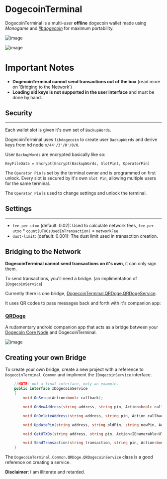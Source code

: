 # DogecoinTerminal

DogecoinTerminal is a multi-user **offline** dogecoin wallet made using *Monogame* and *[libdogecoin](https://github.com/dogecoinfoundation/libdogecoin)* for maximum portability.


![image](https://github.com/UsaRandom/DogecoinTerminal/assets/2897796/f0fb780f-2960-4a5c-8e46-4cf1ec3e675e)

![image](https://github.com/UsaRandom/DogecoinTerminal/assets/2897796/f2ff4988-407c-489e-a37b-02f91d50a2ed)



# Important Notes

* **DogecoinTerminal cannot send transactions out of the box** (read more on 'Bridging to the Network')
* **Loading old keys is not supported in the user interface** and must be done by hand. 


## Security
--------

Each wallet slot is given it's own set of `BackupWords`. 

DogecoinTerminal uses `libdogecoin` to create user `BackupWords` and derive keys from hd node `m/44'/3'/0'/0/0`. 

User `BackupWords` are encrypted basically like so:

```
KeyFileData = Encrypt(Encrypt(BackupWords, SlotPin), OperatorPin)
```

The `Operator Pin` is set by the terminal owner and is programmed on first unlock.
Every slot is secured by it's own `Slot Pin`, allowing multiple users for the same terminal.

The `Operator Pin` is used to change settings and unlock the terminal.


## Settings
----

* `fee-per-utxo` (default: 0.02): Used to calculate network fees, `fee-per-utxo` * `count(UTXOsUsedInTransaction)` = `networkFee`
* `dust-limit`: (default: 0.001): The dust limit used in transaction creation.



## Bridging to the Network

**DogecoinTerminal cannot send transactions on it's own**, it can only sign them.

To send transactions, you'll need a bridge. (an implimentation of `IDogecoinService`)

Currently there is one bridge, [DogecoinTerminal.QRDoge.QRDogeService](https://github.com/UsaRandom/DogecoinTerminal/blob/master/DogecoinTerminal.QRDoge/QRDogecoinService.cs).

It uses QR codes to pass messages back and forth with it's companion app:

### [QRDoge](https://github.com/UsaRandom/QRDoge)

A rudamentary android companion app that acts as a bridge between your [Dogecoin Core Node](https://github.com/dogecoin/dogecoin) and DogecoinTerminal.


![image](https://github.com/UsaRandom/DogecoinTerminal/assets/2897796/876af895-1897-46d0-be58-1e05c223e231)



## Creating your own Bridge

To create your own bridge, create a new project with a reference to `DogecoinTerminal.Common` and impliment the `IDogecoinService` interface.

```csharp
	//NOTE: not a final interface, only an example.
	public interface IDogecoinService
	{
		void OnSetup(Action<bool> callback);

		void OnNewAddress(string address, string pin, Action<bool> callback);

		void OnDeleteAddress(string address, string pin, Action callback);

		void UpdatePin(string address, string oldPin, string newPin, Action<bool> callback);

		void GetUTXOs(string address, string pin, Action<IEnumerable<UTXOInfo>> callback);

		void SendTransaction(string transaction, string pin, Action<bool> callback);
	}
```


The `DogecoinTerminal.Common.QRDoge.QRDogecoinService` class is a good reference on creating a service.




**Disclaimer**: I am illiterate and retarded. 
